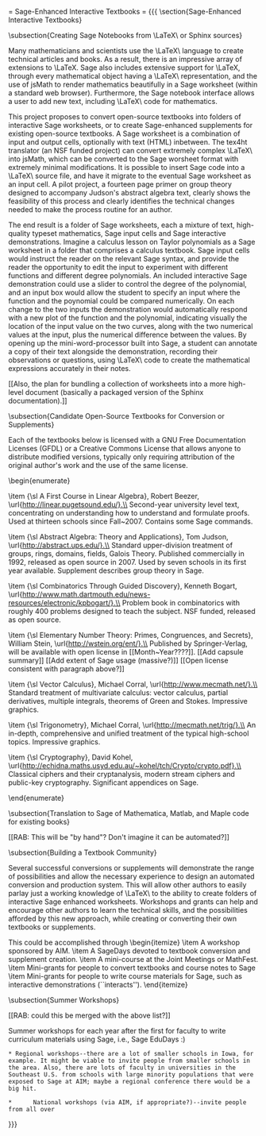 = Sage-Enhanced Interactive Textbooks =
{{{
\section{Sage-Enhanced Interactive Textbooks}

\subsection{Creating Sage Notebooks from \LaTeX\ or Sphinx sources}

Many mathematicians and scientists use the \LaTeX\ language to create technical articles and books.  As a result, there is an impressive array of extensions to \LaTeX.  Sage also includes  extensive support for \LaTeX, through every mathematical object having a \LaTeX\ representation, and the use of jsMath to render mathematics beautifully in a Sage worksheet (within a standard web browser).  Furthermore, the Sage notebook interface allows a user to add new text, including \LaTeX\ code for mathematics.

This project proposes to convert open-source textbooks into folders of interactive Sage worksheets, or to create Sage-enhanced supplements for existing open-source textbooks.  A Sage worksheet is a combination of input and output cells, optionally with text (HTML) inbetween.  The tex4ht translator (an NSF funded project) can convert extremely complex \LaTeX\ into jsMath, which can be converted to the Sage worsheet format with extremely minimal modifications.  It is possible to insert Sage code into a \LaTeX\ source file, and have it migrate to the eventual Sage worksheet as an input cell.  A pilot project, a fourteen page primer on group theory designed to accompany Judson's abstract algebra text, clearly shows the feasibility of this process and clearly identifies the technical changes needed to make the process routine for an author.

The end result is a folder of Sage worksheets, each a mixture of text, high-quality typeset mathematics, Sage input cells and Sage interactive demonstrations.  Imagine a calculus lesson on Taylor polynomials as a Sage worksheet in a folder that comprises a calculus textbook.  Sage input cells would instruct the reader on the relevant Sage syntax, and provide the reader the opportunity to edit the input to experiment with different functions and different degree polynomials.  An included interactive Sage demonstration could use a slider to control the degree of the polynomial, and an input box would allow the student to specify an input where the function and the poynomial could be compared numerically.  On each change to the two inputs the demonstration would automatically respond with a new plot of the function and the polynomial, indicating visually the location of the input value on the two curves, along with the two numerical values at the input, plus the numerical difference between the values.  By opening up the mini-word-processor built into Sage, a student can annotate a copy of their text alongside the demonstration, recording their observations or questions, using \LaTeX\ code to create the mathematical expressions accurately in their notes.

[[Also, the plan for bundling a collection of worksheets into a more high-level document (basically a packaged version of the Sphinx documentation).]]

\subsection{Candidate Open-Source Textbooks for Conversion or Supplements}

Each of the textbooks below is licensed with a GNU Free Documentation Licenses (GFDL) or a Creative Commons License that allows anyone to distribute modified versions, typically only requiring attribution of the original author's work and the use of the same license.

\begin{enumerate}

\item {\sl A First Course in Linear Algebra}, Robert Beezer, \url{http://linear.pugetsound.edu/}.\\
Second-year university level text, concentrating on understanding how to understand and formulate proofs.  Used at thirteen schools since Fall~2007.  Contains some Sage commands.

\item {\sl Abstract Algebra: Theory and Applications}, Tom Judson, \url{http://abstract.ups.edu/}.\\
Standard upper-division treatment of groups, rings, domains, fields, Galois Theory.  Published commercially in 1992, released as open source in 2007.  Used by seven schools in its first year available.  Supplement describes group theory in Sage.

\item {\sl Combinatorics Through Guided Discovery}, Kenneth Bogart, \url{http://www.math.dartmouth.edu/news-resources/electronic/kpbogart/}.\\
Problem book in combinatorics with roughly 400 problems designed to teach the subject.  NSF funded, released as open source.

\item {\sl Elementary Number Theory: Primes, Congruences, and Secrets}, William Stein, \url{http://wstein.org/ent/}.\\
Published by Springer-Verlag, will be available with open license in [[Month~Year????]].  [[Add capsule summary]]  [[Add extent of Sage usage (massive?)]]  [[Open license consistent with paragraph above?]]

\item {\sl Vector Calculus}, Michael Corral, \url{http://www.mecmath.net/}.\\
Standard treatment of multivariate calculus: vector calculus, partial derivatives, multiple integrals, theorems of Green and Stokes.  Impressive graphics.

\item {\sl Trigonometry}, Michael Corral, \url{http://mecmath.net/trig/}.\\
An in-depth, comprehensive and unified treatment of the typical high-school topics.  Impressive graphics.

\item {\sl Cryptography}, David Kohel, \url{http://echidna.maths.usyd.edu.au/~kohel/tch/Crypto/crypto.pdf}.\\
Classical ciphers and their cryptanalysis, modern stream ciphers and public-key cryptography.  Significant appendices on Sage.

\end{enumerate}

\subsection{Translation to Sage of Mathematica, Matlab, and Maple code for existing books}

[[RAB: This will be "by hand"?  Don't imagine it can be automated?]]

\subsection{Building a Textbook Community}

Several successful conversions or supplements will demonstrate the range of possibilities and allow the necessary experience to design an automated conversion and production system.  This will allow other authors to easily parlay just a working knowledge of \LaTeX\ to the ability to create folders of interactive Sage enhanced worksheets.  Workshops and grants can help and encourage other authors to learn the technical skills, and the possibilities afforded by this new approach, while creating or converting their own textbooks or supplements.

This could be accomplished through
\begin{itemize}
\item A workshop sponsored by AIM.
\item A SageDays devoted to textbook conversion and supplement creation.
\item A mini-course at the Joint Meetings or MathFest.
\item Mini-grants for people to convert textbooks and course notes to Sage
\item Mini-grants for people to write course materials for Sage, such as interactive demonstrations (``interacts'').
\end{itemize}

\subsection{Summer Workshops}

[[RAB: could this be merged with the above list?]]

Summer workshops for each year after the first for faculty to write curriculum materials using Sage, i.e., Sage EduDays :)

    * Regional workshops--there are a lot of smaller schools in Iowa, for example. It might be viable to invite people from smaller schools in the area. Also, there are lots of faculty in universities in the Southeast U.S. from schools with large minority populations that were exposed to Sage at AIM; maybe a regional conference there would be a big hit.

    *      National workshops (via AIM, if appropriate?)--invite people from all over


}}}
